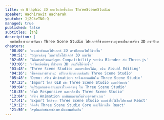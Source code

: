 ```yaml
---
title: ทำ Graphic 3D บนเว็บง่ายขึ้นด้วย ThreeSceneStudio
speaker: Wachirawit Wacharak
youtube: JjZCkvTN0-Q
managed: true
published: false
subtitles: [th]
description: |
  พบกับเรื่องราวการพัฒนา Three Scene Studio โปรเจกต์ที่ช่วยลดความยุ่งยากในการสร้าง 3D กราฟิกบนเว็บ  ผู้บรรยายซึ่งเป็น software engineer ผู้หลงใหลในคอมพิวเตอร์กราฟิก จะมาแชร์ปัญหาและความท้าทายที่พบเจอในการพัฒนา 3D กราฟิกบนเว็บ เช่น การตั้งค่า Renderer, Scene, Pixel Ratio และการจัดการ Offscreen Event  รวมถึงปัญหา Compatibility ระหว่าง Blender และ Three.js  พร้อมสาธิตการใช้งาน Three Scene Studio ตั้งแต่การ export โมเดลจาก Blender การปรับแต่งค่าต่างๆ ในโปรแกรมแบบ real-time โดยไม่ต้องเขียนโค้ด ไปจนถึงการนำไฟล์ .tss ที่ export ออกมาไปใช้ในโปรเจกต์ React  มาร่วมเรียนรู้วิธีสร้าง 3D กราฟิกบนเว็บให้ง่ายขึ้นด้วย Three Scene Studio
chapters:
  '00:00': 'แนะนำตัวและโปรเจกต์ 3D กราฟิกบนเว็บให้ง่ายขึ้น'
  '00:51': 'ปัญหาเดิมๆ ในการเริ่มโปรเจกต์ 3D บนเว็บ'
  '02:08': 'โค้ดตัวอย่างและปัญหา Compatibility ระหว่าง Blender กับ Three.js'
  '03:06': 'เครื่องมืออื่นๆ ที่ช่วยทำ 3D บนเว็บให้ง่ายขึ้น'
  '03:48': 'Three Scene Studio: ลดการเขียนโค้ด, เน้น Visual Editing'
  '04:16': 'ขั้นตอนการทำงาน: เปรียบเทียบแบบเดิมกับ Three Scene Studio'
  '05:48': 'Demo: สร้าง Animation รถวิ่งและนกบินใน Three Scene Studio'
  '07:23': 'Import ไฟล์ GLB เข้า Three Scene Studio และปรับแต่ง'
  '09:04': 'แก้ปัญหาแสงและแนะนำโหมดต่างๆ ใน Three Scene Studio'
  '10:35': 'ตั้งค่า Responsive และกล้องใน Three Scene Studio'
  '12:04': 'สร้าง Animation นกบินและรถวิ่งด้วยสูตรคำนวณ'
  '17:41': 'Export ไฟล์จาก Three Scene Studio และนำไปใช้ในโปรเจกต์ React'
  '19:12': 'ติดตั้ง Three Scene Studio Core และใช้งานใน React'
  '21:50': 'สรุปผลลัพธ์และช่องทางติดตามเพิ่มเติม'
---
```

